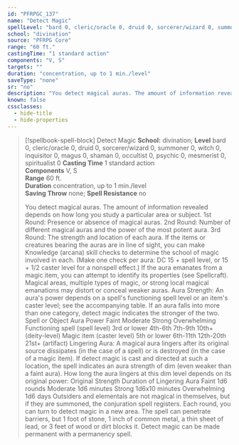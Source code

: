```yaml
---
id: "PFRPGC_137"
name: "Detect Magic"
spellLevel: "bard 0, cleric/oracle 0, druid 0, sorcerer/wizard 0, summoner 0, witch 0, inquisitor 0, magus 0, shaman 0, occultist 0, psychic 0, mesmerist 0, spiritualist 0"
school: "divination"
source: "PFRPG Core"
range: "60 ft."
castingTime: "1 standard action"
components: "V, S"
targets: ""
duration: "concentration, up to 1 min./level"
saveType: "none"
sr: "no"
description: "You detect magical auras. The amount of information revealed depends on how long you study a particular area or subject. 1st Round: Presence or absence of magical auras. 2nd Round: Number of different magical auras and the power of the most potent aura. 3rd Round: The strength and location of each aura. If the items or creatures bearing the auras are in line of sight, you can make Knowledge (arcana) skill checks to determine the school of magic involved in each. (Make one check per aura: DC 15 + spell level, or 15 + 1/2 caster level for a nonspell effect.) If the aura emanates from a magic item, you can attempt to identify its properties (see Spellcraft). Magical areas, multiple types of magic, or strong local magical emanations may distort or conceal weaker auras. Aura Strength: An aura's power depends on a spell's functioning spell level or an item's caster level; see the accompanying table. If an aura falls into more than one category, detect magic indicates the stronger of the two. Spell or Object Aura Power Faint Moderate Strong Overwhelming Functioning spell (spell level) 3rd or lower 4th-6th 7th-9th 10th+ (deity-level) Magic item (caster level) 5th or lower 6th-11th 12th-20th 21st+ (artifact)  Lingering Aura: A magical aura lingers after its original source dissipates (in the case of a spell) or is destroyed (in the case of a magic item). If detect magic is cast and directed at such a location, the spell indicates an aura strength of dim (even weaker than a faint aura). How long the aura lingers at this dim level depends on its original power: Original Strength Duration of Lingering Aura Faint 1d6 rounds Moderate 1d6 minutes Strong 1d6x10 minutes Overwhelming 1d6 days  Outsiders and elementals are not magical in themselves, but if they are summoned, the conjuration spell registers. Each round, you can turn to detect magic in a new area. The spell can penetrate barriers, but 1 foot of stone, 1 inch of common metal, a thin sheet of lead, or 3 feet of wood or dirt blocks it. Detect magic can be made permanent with a permanency spell."
known: false
cssclasses:
  - hide-title
  - hide-properties
---
```


> [!spellbook-spell-block] Detect Magic
> **School:** divination; **Level** bard 0, cleric/oracle 0, druid 0, sorcerer/wizard 0, summoner 0, witch 0, inquisitor 0, magus 0, shaman 0, occultist 0, psychic 0, mesmerist 0, spiritualist 0
> **Casting Time** 1 standard action  
> **Components** V, S  
> **Range** 60 ft.  
> **Duration** concentration, up to 1 min./level  
> **Saving Throw** none; **Spell Resistance** no
> 
> You detect magical auras. The amount of information revealed depends on how long you study a particular area or subject. 1st Round: Presence or absence of magical auras. 2nd Round: Number of different magical auras and the power of the most potent aura. 3rd Round: The strength and location of each aura. If the items or creatures bearing the auras are in line of sight, you can make Knowledge (arcana) skill checks to determine the school of magic involved in each. (Make one check per aura: DC 15 + spell level, or 15 + 1/2 caster level for a nonspell effect.) If the aura emanates from a magic item, you can attempt to identify its properties (see Spellcraft). Magical areas, multiple types of magic, or strong local magical emanations may distort or conceal weaker auras. Aura Strength: An aura's power depends on a spell's functioning spell level or an item's caster level; see the accompanying table. If an aura falls into more than one category, detect magic indicates the stronger of the two. Spell or Object Aura Power Faint Moderate Strong Overwhelming Functioning spell (spell level) 3rd or lower 4th-6th 7th-9th 10th+ (deity-level) Magic item (caster level) 5th or lower 6th-11th 12th-20th 21st+ (artifact)  Lingering Aura: A magical aura lingers after its original source dissipates (in the case of a spell) or is destroyed (in the case of a magic item). If detect magic is cast and directed at such a location, the spell indicates an aura strength of dim (even weaker than a faint aura). How long the aura lingers at this dim level depends on its original power: Original Strength Duration of Lingering Aura Faint 1d6 rounds Moderate 1d6 minutes Strong 1d6x10 minutes Overwhelming 1d6 days  Outsiders and elementals are not magical in themselves, but if they are summoned, the conjuration spell registers. Each round, you can turn to detect magic in a new area. The spell can penetrate barriers, but 1 foot of stone, 1 inch of common metal, a thin sheet of lead, or 3 feet of wood or dirt blocks it. Detect magic can be made permanent with a permanency spell.